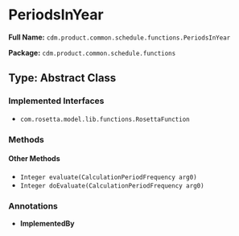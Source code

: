 # PeriodsInYear

**Full Name:** `cdm.product.common.schedule.functions.PeriodsInYear`

**Package:** `cdm.product.common.schedule.functions`

## Type: Abstract Class

### Implemented Interfaces

- `com.rosetta.model.lib.functions.RosettaFunction`

### Methods

#### Other Methods

- `Integer evaluate(CalculationPeriodFrequency arg0)`
- `Integer doEvaluate(CalculationPeriodFrequency arg0)`

### Annotations

- **ImplementedBy**

